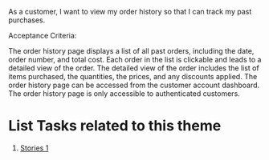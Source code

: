 As a customer, I want to view my order history so that I can track my past purchases.

Acceptance Criteria:

The order history page displays a list of all past orders, including the date, order number, and total cost.
Each order in the list is clickable and leads to a detailed view of the order.
The detailed view of the order includes the list of items purchased, the quantities, the prices, and any discounts applied.
The order history page can be accessed from the customer account dashboard.
The order history page is only accessible to authenticated customers.


# List Tasks related to this theme
1. [Stories 1](documentation/templates/theme/initiatives/epics/stories/tasks/task_template.md)

